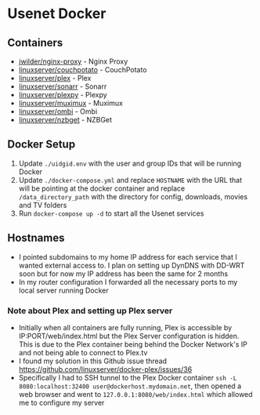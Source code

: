 # Usenet Docker

## Containers
* [jwilder/nginx-proxy](https://github.com/jwilder/nginx-proxy) - Nginx Proxy
* [linuxserver/couchpotato](https://github.com/linuxserver/docker-couchpotato) - CouchPotato
* [linuxserver/plex](https://github.com/linuxserver/docker-plex) - Plex
* [linuxserver/sonarr](https://github.com/linuxserver/docker-sonarr) - Sonarr
* [linuxserver/plexpy](https://github.com/linuxserver/docker-plexpy) - Plexpy
* [linuxserver/muximux](https://github.com/linuxserver/docker-muximux) - Muximux
* [linuxserver/ombi](https://github.com/linuxserver/docker-ombi) - Ombi
* [linuxserver/nzbget](https://github.com/linuxserver/docker-nzbget) - NZBGet

## Docker Setup
1. Update `./uidgid.env` with the user and group IDs that will be running Docker
2. Update `./docker-compose.yml` and replace `HOSTNAME` with the URL that will be pointing at the docker container and replace `/data_directory_path` with the directory for config, downloads, movies and TV folders
3. Run `docker-compose up -d` to start all the Usenet services

## Hostnames
* I pointed subdomains to my home IP address for each service that I wanted external access to. I plan on setting up DynDNS with DD-WRT soon but for now my IP address has been the same for 2 months
* In my router configuration I forwarded all the necessary ports to my local server running Docker

### Note about Plex and setting up Plex server
* Initially when all containers are fully running, Plex is accessible by IP:PORT/web/index.html but the Plex Server configuration is hidden.  This is due to the Plex container being behind the Docker Network's IP and not being able to connect to Plex.tv
* I found my solution in this Github issue thread <https://github.com/linuxserver/docker-plex/issues/36>
* Specifically I had to SSH tunnel to the Plex Docker container `ssh -L 8080:localhost:32400 user@dockerhost.mydomain.net`, then opened a web browser and went to `127.0.0.1:8080/web/index.html` which allowed me to configure my server
